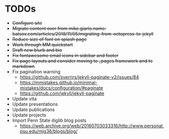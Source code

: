 # TODOs

* ~~Configure site~~
* ~~Migrate content over from mike.giarlo.name: batsov.com/articles/2018/11/05/migrating-from-octopress-to-jekyll~~
* ~~Reduce size of font on splash page~~
* ~~Work through MM quickstart~~
* ~~Draft new blurb and bio~~
* ~~Fix fontawesome email icons in sidebar and footer~~
* ~~Fix page layouts and consider moving to _pages framework and to markdown~~
* Fix pagination warning
  * https://github.com/sverrirs/jekyll-paginate-v2/issues/84
  * https://mmistakes.github.io/minimal-mistakes/docs/configuration/#paginate
  * https://github.com/jekyll/jekyll-paginate
* Update vita
* Update presentations
* Update publications
* Update projects
* Import Penn State diglib blog posts
  * https://web.archive.org/web/20160703033316/http://www.personal.psu.edu/mjg36/blogs/blog/

